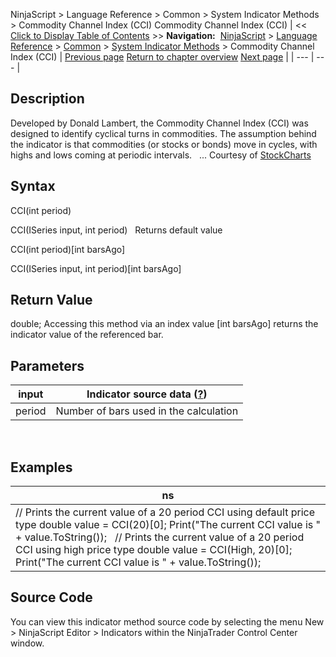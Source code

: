 ﻿
NinjaScript > Language Reference > Common > System Indicator Methods > Commodity Channel Index (CCI)
Commodity Channel Index (CCI)
| << [Click to Display Table of Contents](commodity_channel_index_cci.md) >> **Navigation:**     [NinjaScript](ninjascript-1.md) > [Language Reference](language_reference_wip-1.md) > [Common](common-1.md) > [System Indicator Methods](indicators-1.md) > Commodity Channel Index (CCI) | [Previous page](commitment-of-traders-(cot)-1.md) [Return to chapter overview](indicators-1.md) [Next page](correlation-1.md) |
| --- | --- |
## Description
Developed by Donald Lambert, the Commodity Channel Index (CCI) was designed to identify cyclical turns in commodities. The assumption behind the indicator is that commodities (or stocks or bonds) move in cycles, with highs and lows coming at periodic intervals.
 
... Courtesy of [StockCharts](http://stockcharts.com/education/IndicatorAnalysis/indic_CCI.md)

## Syntax
CCI(int period)  

CCI(ISeries<double> input, int period)
 
Returns default value  

CCI(int period)[int barsAgo]  

CCI(ISeries<double> input, int period)[int barsAgo]

## Return Value
double; Accessing this method via an index value [int barsAgo] returns the indicator value of the referenced bar.

## Parameters
| input | Indicator source data ([?](valid_input_data_for_indicator-1.md)) |
| --- | --- |
| period | Number of bars used in the calculation |
 
## 
## Examples
| ns |
| --- |
| // Prints the current value of a 20 period CCI using default price type double value = CCI(20)[0]; Print("The current CCI value is " + value.ToString());   // Prints the current value of a 20 period CCI using high price type double value = CCI(High, 20)[0]; Print("The current CCI value is " + value.ToString()); |

## Source Code
You can view this indicator method source code by selecting the menu New > NinjaScript Editor > Indicators within the NinjaTrader Control Center window.

